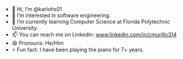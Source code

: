 - 👋 Hi, I’m @karlohs01
- 👀 I’m interested in software engineering.
- 🌱 I’m currently learning Computer Science at Florida Polytechnic University.
- 📫 You can reach me on Linkedin: www.linkedin.com/in/cmurillo314
- 😄 Pronouns: He/Him
- ⚡ Fun fact: I have been playing the piano for 7+ years.

<!---
karlohs01/karlohs01 is a ✨ special ✨ repository because its `README.md` (this file) appears on your GitHub profile.
You can click the Preview link to take a look at your changes.
--->
